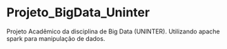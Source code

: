 # Projeto_BigData_Uninter
Projeto Acadêmico da disciplina de Big Data (UNINTER). Utilizando apache spark para manipulação de dados.

